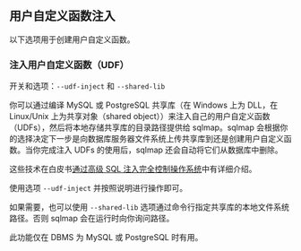 ## 用户自定义函数注入

以下选项用于创建用户自定义函数。

### 注入用户自定义函数（UDF）

开关和选项：`--udf-inject` 和 `--shared-lib`

你可以通过编译 MySQL 或 PostgreSQL 共享库（在 Windows 上为 DLL，在 Linux/Unix 上为共享对象（shared object））来注入自己的用户自定义函数（UDFs），然后将本地存储共享库的目录路径提供给 sqlmap。sqlmap 会根据你的选择决定下一步是向数据库服务器文件系统上传共享库到还是创建用户自定义函数。当你完成注入 UDFs 的使用后，sqlmap 还会自动将它们从数据库中删除。

这些技术在白皮书[通过高级 SQL 注入完全控制操作系统](http://www.slideshare.net/inquis/advanced-sql-injection-to-operating-system-full-control-whitepaper-4633857)中有详细介绍。

使用选项 `--udf-inject` 并按照说明进行操作即可。

如果需要，也可以使用 `--shared-lib` 选项通过命令行指定共享库的本地文件系统路径。否则 sqlmap 会在运行时向你询问路径。

此功能仅在 DBMS 为 MySQL 或 PostgreSQL 时有用。
